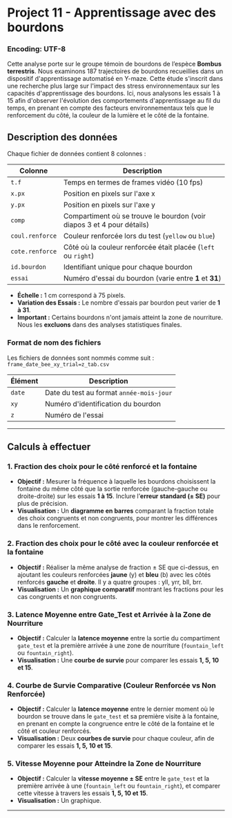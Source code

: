 # Project 11 - Apprentissage avec des bourdons

### Encoding: UTF-8

Cette analyse porte sur le groupe témoin de bourdons de l’espèce **Bombus terrestris**. Nous examinons 187 trajectoires de bourdons recueillies dans un dispositif d'apprentissage automatisé en Y-maze. Cette étude s'inscrit dans une recherche plus large sur l'impact des stress environnementaux sur les capacités d'apprentissage des bourdons. Ici, nous analysons les essais 1 à 15 afin d'observer l'évolution des comportements d'apprentissage au fil du temps, en prenant en compte des facteurs environnementaux tels que le renforcement du côté, la couleur de la lumière et le côté de la fontaine.


## Description des données

Chaque fichier de données contient 8 colonnes :

| Colonne           | Description                                                               |
|-------------------|---------------------------------------------------------------------------|
| `t.f`             | Temps en termes de frames vidéo (10 fps)                                  |
| `x.px`            | Position en pixels sur l'axe x                                            |
| `y.px`            | Position en pixels sur l'axe y                                            |
| `comp`            | Compartiment où se trouve le bourdon (voir diapos 3 et 4 pour détails)    |
| `coul.renforce`   | Couleur renforcée lors du test (`yellow` ou `blue`)                       |
| `cote.renforce`   | Côté où la couleur renforcée était placée (`left` ou `right`)             |
| `id.bourdon`      | Identifiant unique pour chaque bourdon                                   |
| `essai`           | Numéro d'essai du bourdon (varie entre **1** et **31**)                  |

- **Échelle :** 1 cm correspond à 75 pixels.
- **Variation des Essais :** Le nombre d'essais par bourdon peut varier de **1 à 31**.
- **Important :** Certains bourdons n'ont jamais atteint la zone de nourriture. Nous les **excluons** dans des analyses statistiques finales.

### Format de nom des fichiers

Les fichiers de données sont nommés comme suit : `frame_date_bee_xy_trial=z_tab.csv`

| Élément       | Description                                          |
|---------------|------------------------------------------------------|
| `date`        | Date du test au format `année-mois-jour`             |
| `xy`          | Numéro d'identification du bourdon                   |
| `z`           | Numéro de l'essai                                    |

---
## Calculs à effectuer

### 1. Fraction des choix pour le côté renforcé et la fontaine

- **Objectif :** Mesurer la fréquence à laquelle les bourdons choisissent la fontaine du même côté que la sortie renforcée (gauche-gauche ou droite-droite) sur les essais **1 à 15**. Inclure l’**erreur standard (± SE)** pour plus de précision.
- **Visualisation :** Un **diagramme en barres** comparant la fraction totale des choix congruents et non congruents, pour montrer les différences dans le renforcement.

### 2. Fraction des choix pour le côté avec la couleur renforcée et la fontaine

- **Objectif :** Réaliser la même analyse de fraction ± SE que ci-dessus, en ajoutant les couleurs renforcées **jaune** (y) et **bleu** (b) avec les côtés renforcés **gauche** et **droite**. Il y a quatre groupes : yll, yrr, bll, brr.
- **Visualisation :** Un **graphique comparatif** montrant les fractions pour les cas congruents et non congruents.

### 3. Latence Moyenne entre Gate_Test et Arrivée à la Zone de Nourriture

- **Objectif :** Calculer la **latence moyenne** entre la sortie du compartiment `gate_test` et la première arrivée à une zone de nourriture (`fountain_left` ou `fountain_right`).
- **Visualisation :** Une **courbe de survie** pour comparer les essais **1, 5, 10 et 15**.

### 4. Courbe de Survie Comparative (Couleur Renforcée vs Non Renforcée)

- **Objectif :** Calculer la **latence moyenne** entre le dernier moment où le bourdon se trouve dans le `gate_test` et sa première visite à la fontaine, en prenant en compte la congruence entre le côté de la fontaine et le côté et couleur renforcés.
- **Visualisation :** Deux **courbes de survie** pour chaque couleur, afin de comparer les essais **1, 5, 10 et 15**.

### 5. Vitesse Moyenne pour Atteindre la Zone de Nourriture

- **Objectif :** Calculer la **vitesse moyenne ± SE** entre le `gate_test` et la première arrivée à une (`fountain_left` ou `fountain_right`), et comparer cette vitesse à travers les essais **1, 5, 10 et 15**.
- **Visualisation :** Un graphique.

---
